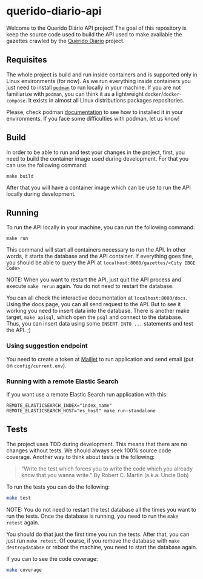 # querido-diario-api

Welcome to the Querido Diário API project! The goal of this repository is keep
the source code used to build the API used to make available the gazettes crawled
by the [Querido Diário](https://github.com/okfn-brasil/querido-diario) project. 

## Requisites

The whole project is build and run inside containers and is supported only in 
Linux environments (for now). As we run everything inside containers you just need
to install [`podman`](https://podman.io/) to run locally in your machine. If 
you are not familiarize with `podman`, you can think it as a lightweight 
`docker`/`docker-compose`. It exists in almost all Linux distributions packages 
repositories. 

Please, check podman [documentation](https://podman.io/getting-started/installation.html) 
to see how to installed it in your environments. If you face some difficulties 
with podman, let us know!

## Build

In order to be able to run and test your changes in the project, first, you need
to build the container image used during development. For that you can use the
following command:

```
make build
```

After that you will have a container image which can be use to run the API 
locally during development.

## Running

To run the API locally in your machine, you can run the following command:

```
make run
```

This command will start all containers necessary to run the API. In other words,
it starts the database and the API container. If everything goes fine, you 
should be able to query the API at `localhost:8080/gazettes/<City IBGE Code>`

NOTE: When you want to restart the API, just quit the API process and 
execute `make rerun` again. You do not need to restart the database.

You can all check the interactive documentation at `localhost:8080/docs`. Using 
the docs page, you can all send request to the API. But to see it working you
need to insert data into the database. There is another make target, `make apisql`,
which open the `psql` and connect to the database. Thus, you can insert data
using some `INSERT INTO ...` statements and test the API. ;)

### Using suggestion endpoint

You need to create a token at [Mailjet](www.mailjet.com) to run
application and send email (put on `config/current.env`).
### Running with a remote Elastic Search

If you want use a remote Elastic Search run application with this:
```shell
REMOTE_ELASTICSEARCH_INDEX="index_name" REMOTE_ELASTICSEARCH_HOST="es_host" make run-standalone
```

## Tests

The project uses TDD during development. This means that there are no changes 
without tests. We should always seek 100% source code coverage. Another way to
think about tests is the following:

>  "Write the test which forces you to write the code which you already know that you wanna write."
> By Robert C. Martin (a.k.a. Uncle Bob)

To run the tests you can do the following:

```bash
make test
```

NOTE: You do not need to restart the test database all the times you want to
run the tests. Once the database is running, you need to run the `make retest` 
again.

You should do that just the first time you run the tests. After that, you can just
run `make retest`. Of course, if you remove the database with `make destroydatabse`
or reboot the machine, you need to start the database again.

If you can to see the code coverage:

```bash
make coverage
```
